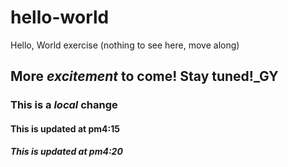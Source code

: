 # hello-world
Hello, World exercise (nothing to see here, move along)
## More *excitement* to come! Stay tuned!_GY
### This is a *local* change
#### This is updated at pm4:15
##### This is updated at pm4:20